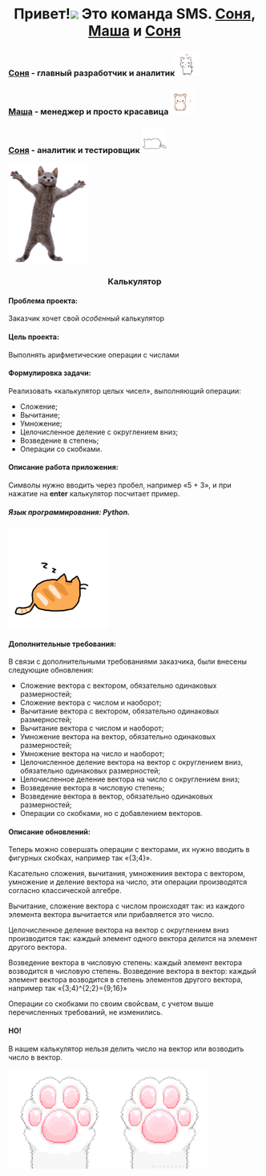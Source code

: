 <h1 align="center">Привет!<img src="https://github.com/blackcater/blackcater/raw/main/images/Hi.gif" height="35"/>
  Это команда SMS. <a href="https://github.com/Sony20181" target="_blank">Соня</a>, <a href="https://github.com/MariaArk" target="_blank">Маша</a> и <a href="https://github.com/SofaResh" target="_blank">Соня</a>
</h1>
<h3><a href="https://github.com/Sony20181" target="_blank">Соня</a> - главный разработчик и аналитик<img src="images/Ve1.gif" height="50"></h3>
<h3><a href="https://github.com/MariaArk" target="_blank">Маша</a> - менеджер и просто красавица <img src="images/VeC.gif" height="50"></h3>
<h3><a href="https://github.com/SofaResh" target="_blank">Соня</a> - аналитик и тестировщик <img src="images/14Se.gif" height="50"></h3>

<img src="images/2ull.gif" height="200">

<h3 align="center">Калькулятор</h3>

<h4 align="left">Проблема проекта:</h4>
<p align="left">Заказчик хочет свой <i>особенный</i> калькулятор</p>

<h4 align="left">Цель проекта:</h4>
<p align="left">Выполнять арифметические операции с числами</p>

<h4 align="left">Формулировка задачи:</h4>
<p align="left"> Реализовать «калькулятор целых чисел», выполняющий операции:
<ul type="square">
      <li> Сложение;</li>
      <li> Вычитание;</li>
      <li> Умножение;</li>
      <li> Целочисленное деление с округлением вниз; </li>
      <li> Возведение в степень; </li>
      <li> Операции со скобками.</li>
</ul>
</p>
<h4 align="left">Описание работа приложения:</h4>
<p>Символы нужно вводить через пробел, например «5 + 3», и при нажатие на <strong>enter</strong> калькулятор посчитает пример.</p>

<h5 align="left">Язык программирования: Python.</h5>

<img src="images/picture6.gif" height="200">

<h4 align="left">Дополнительные требования:</h4>
<p>В связи с дополнительными требованиями заказчика, были внесены следующие обновления:</p>
<ul type="square">
      <li> Сложение вектора с вектором, обязательно одинаковых размерностей;</li>
      <li> Сложение вектора с числом и наоборот;</li>
      <li> Вычитание вектора с вектором, обязательно одинаковых размерностей;</li>
      <li> Вычитание вектора с числом и наоборот;</li>
      <li> Умножение вектора на вектор, обязательно одинаковых размерностей;</li>
      <li> Умножение вектора на число и наоборот;</li>
      <li> Целочисленное деление вектора на вектор с округлением вниз, обязательно одинаковых размерностей;</li>
      <li> Целочисленное деление вектора на число с округлением вниз;</li>
      <li> Возведение вектора в числовую степень; </li>
      <li> Возведение вектора в вектор, обязательно одинаковых размерностей; </li>
      <li> Операции со скобками, но с добавлением векторов.</li>
</ul>
<h4 align="left">Описание обновлений:</h4>
<p>Теперь можно совершать операции с векторами, их нужно вводить в фигурных скобках, например так «{3;4}».</p>
<p>Касательно сложения, вычитания, умножениия вектора с вектором, умножение и деление вектора на число, эти операции производятся согласно классической алгебре. </p>
<p>Вычитание, сложение вектора с числом происходят так: из каждого элемента вектора вычитается или прибавляется это число.</p>
<p>Целочисленное деление вектора на вектор с округлением вниз производится так: каждый элемент одного вектора делится на элемент другого вектора.</p>
<p>Возведение вектора в числовую степень: каждый элемент вектора возводится в числовую степень. Возведение вектора в вектор: каждый элемент вектора возводится в степень элементов другого вектора, например так «{3;4}^{2;2}={9;16}»</p>
<p>Операции со скобками по своим свойсвам, с учетом выше перечисленных требований, не изменились.</p>
<h4 align="left">НО!</h4>
<p>В нашем калькулятор нельзя делить число на вектор или возводить число в вектор.</p>
<img src="images/28ee.gif" height="200">

